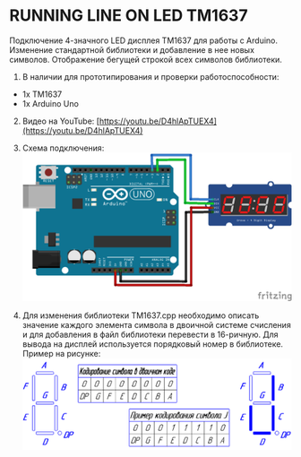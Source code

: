 # RUNNING LINE ON LED ТМ1637
Подключение 4-значного LED дисплея ТМ1637 для работы с Arduino. Изменение стандартной библиотеки и добавление в нее новых символов. Отображение бегущей строкой всех символов библиотеки.
1. В наличии для прототипирования и проверки работоспособности:
* 1x ТМ1637
* 1x Arduino Uno
2. Видео на YouTube: [https://youtu.be/D4hlApTUEX4](https://youtu.be/D4hlApTUEX4)
3. Схема подключения:
![Схема подключения](https://github.com/dbprof/running-line/blob/master/3.png)

4. Для изменения библиотеки TM1637.cpp необходимо описать значение каждого элемента символа в двоичной системе счисления и для добавления в файл библиотеки перевести в 16-ричную. Для вывода на дисплей используется порядковый номер в библиотеке. Пример на рисунке:
![Пример изменения библиотеки](https://github.com/dbprof/running-line/blob/master/2.png)
